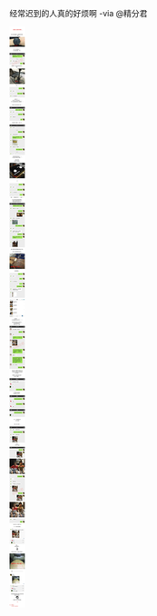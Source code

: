 经常迟到的人真的好烦啊 -via @精分君

![a35806b6a5784be395621a2b1c581fee.png](https://raw.githubusercontent.com/wxlzmt/cdn1/master/ext/qw/groups/10033/a35806b6a5784be395621a2b1c581fee.png)
